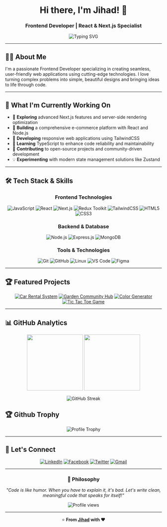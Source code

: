 <div align="center">

# Hi there, I'm Jihad! 👋
### Frontend Developer | React & Next.js Specialist

<img src="https://readme-typing-svg.herokuapp.com?font=Fira+Code&pause=1000&color=36BCF7&center=true&vCenter=true&width=435&lines=Frontend+Developer;React+%26+Next.js+Enthusiast;Building+Modern+Web+Apps;Always+Learning+New+Tech" alt="Typing SVG" />

</div>

---

## 👨‍💻 About Me

I'm a passionate Frontend Developer specializing in creating seamless, user-friendly web applications using cutting-edge technologies. I love turning complex problems into simple, beautiful designs and bringing ideas to life through code.

---

## 🌱 What I'm Currently Working On

- 🔭 **Exploring** advanced Next.js features and server-side rendering optimization
- 🚀 **Building** a comprehensive e-commerce platform with React and Node.js
- 📱 **Developing** responsive web applications using TailwindCSS
- 🧠 **Learning** TypeScript to enhance code reliability and maintainability
- 🤝 **Contributing** to open-source projects and community-driven development
- 💡 **Experimenting** with modern state management solutions like Zustand

---

## 🛠️ Tech Stack & Skills

<div align="center">

### Frontend Technologies
![JavaScript](https://img.shields.io/badge/JavaScript-F7DF1E?style=for-the-badge&logo=javascript&logoColor=black)
![React](https://img.shields.io/badge/React-20232A?style=for-the-badge&logo=react&logoColor=61DAFB)
![Next.js](https://img.shields.io/badge/Next.js-000000?style=for-the-badge&logo=next.js&logoColor=white)
![Redux Toolkit](https://img.shields.io/badge/Redux_Toolkit-593D88?style=for-the-badge&logo=redux&logoColor=white)
![TailwindCSS](https://img.shields.io/badge/Tailwind_CSS-38B2AC?style=for-the-badge&logo=tailwind-css&logoColor=white)
![HTML5](https://img.shields.io/badge/HTML5-E34F26?style=for-the-badge&logo=html5&logoColor=white)
![CSS3](https://img.shields.io/badge/CSS3-1572B6?style=for-the-badge&logo=css3&logoColor=white)

### Backend & Database
![Node.js](https://img.shields.io/badge/Node.js-43853D?style=for-the-badge&logo=node.js&logoColor=white)
![Express.js](https://img.shields.io/badge/Express.js-404D59?style=for-the-badge&logo=express&logoColor=white)
![MongoDB](https://img.shields.io/badge/MongoDB-4EA94B?style=for-the-badge&logo=mongodb&logoColor=white)

### Tools & Technologies
![Git](https://img.shields.io/badge/Git-F05032?style=for-the-badge&logo=git&logoColor=white)
![GitHub](https://img.shields.io/badge/GitHub-100000?style=for-the-badge&logo=github&logoColor=white)
![Linux](https://img.shields.io/badge/Linux-FCC624?style=for-the-badge&logo=linux&logoColor=black)
![VS Code](https://img.shields.io/badge/VS_Code-007ACC?style=for-the-badge&logo=visual-studio-code&logoColor=white)
![Figma](https://img.shields.io/badge/Figma-F24E1E?style=for-the-badge&logo=figma&logoColor=white)

</div>

---

## 🏆 Featured Projects

<div align="center">
  
[![Car Rental System](https://github-readme-stats.vercel.app/api/pin/?username=codewithjihad1&repo=car-rental&theme=tokyonight&hide_border=true)](https://github.com/codewithjihad1/car-rental)
[![Garden Community Hub](https://github-readme-stats.vercel.app/api/pin/?username=codewithjihad1&repo=garden-community-hub&theme=tokyonight&hide_border=true)](https://github.com/codewithjihad1/garden-community-hub)
[![Color Generator](https://github-readme-stats.vercel.app/api/pin/?username=codewithjihad1&repo=color-generator&theme=tokyonight&hide_border=true)](https://github.com/codewithjihad1/color-generator)
[![Tic Tac Toe Game](https://github-readme-stats.vercel.app/api/pin/?username=codewithjihad1&repo=tic-tac-toe-game&theme=tokyonight&hide_border=true)](https://github.com/codewithjihad1/tic-tac-toe-game)

</div>

---

## 📊 GitHub Analytics

<div align="center">

<img height="180em" src="https://github-readme-stats.vercel.app/api?username=codewithjihad1&show_icons=true&theme=tokyonight&include_all_commits=true&count_private=true&hide_border=true"/>
<img height="180em" src="https://github-readme-stats.vercel.app/api/top-langs/?username=codewithjihad1&layout=compact&langs_count=8&theme=tokyonight&hide_border=true"/>

</div>

<div align="center">

![GitHub Streak](https://github-readme-streak-stats.herokuapp.com/?user=codewithjihad1&theme=tokyonight&hide_border=true)

</div>

## 🏆 Github Trophy

<div align="center">

![Profile Trophy](https://github-profile-trophy.vercel.app/?username=codewithjihad1&theme=tokyonight&no-frame=true&column=7)

</div>

---

## 🤝 Let's Connect

<div align="center">

[![LinkedIn](https://img.shields.io/badge/LinkedIn-0077B5?style=for-the-badge&logo=linkedin&logoColor=white)](https://www.linkedin.com/in/codewithjihad1/)
[![Facebook](https://img.shields.io/badge/Facebook-1877F2?style=for-the-badge&logo=facebook&logoColor=white)](https://www.facebook.com/codewithjihad)
[![Twitter](https://img.shields.io/badge/Twitter-1DA1F2?style=for-the-badge&logo=twitter&logoColor=white)](https://twitter.com/codewithjihad)
[![Gmail](https://img.shields.io/badge/Gmail-D14836?style=for-the-badge&logo=gmail&logoColor=white)](mailto:your.email@gmail.com)

</div>

---

<div align="center">

### 💭 Philosophy

_"Code is like humor. When you have to explain it, it's bad. Let's write clean, meaningful code that speaks for itself!"_

<img src="https://komarev.com/ghpvc/?username=codewithjihad1&color=blueviolet&style=flat-square&label=Profile+Views" alt="Profile views" />

</div>

---

<div align="center">

⭐️ **From [Jihad](https://github.com/codewithjihad1) with ❤️**

</div>

